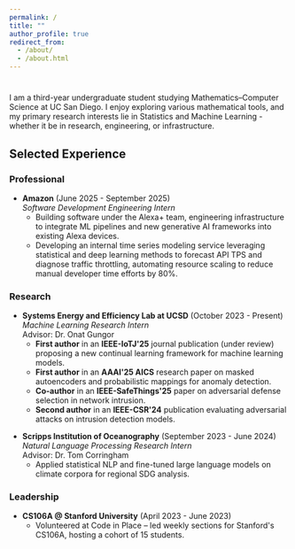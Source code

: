 ```yaml
---
permalink: /
title: ""
author_profile: true
redirect_from: 
  - /about/
  - /about.html
---
```

<h1 id="typed-intro" data-aos="fade-in" style="margin-bottom: 1rem;"></h1>

<div data-aos="fade-up">
I am a third-year undergraduate student studying Mathematics–Computer Science at UC San Diego. I enjoy exploring various mathematical tools, and my primary research interests lie in Statistics and Machine Learning - whether it be in research, engineering, or infrastructure.
</div>

<div data-aos="fade-up">
<h2>Selected Experience</h2>
</div>

<div data-aos="fade-up">
<h3>Professional</h3>
</div>

<div data-aos="zoom-in">
<ul>
  <li><strong>Amazon</strong> (June 2025 - September 2025)<br>
  <em>Software Development Engineering Intern</em>
  <ul>
    <li>Building software under the Alexa+ team, engineering infrastructure to integrate ML pipelines and new generative AI frameworks into existing Alexa devices.</li>
    <li>Developing an internal time series modeling service leveraging statistical and deep learning methods to forecast API TPS and diagnose traffic throttling, automating resource scaling to reduce manual developer time efforts by 80%.</li>
  </ul>
  </li>
</ul>
</div>

<div data-aos="fade-up">
<h3>Research</h3>
</div>

<div data-aos="zoom-in">
<ul>
  <li><strong>Systems Energy and Efficiency Lab at UCSD</strong> (October 2023 - Present)<br>
  <em>Machine Learning Research Intern</em><br>
  Advisor: Dr. Onat Gungor
  <ul>
    <li><strong>First author</strong> in an <strong>IEEE-IoTJ'25</strong> journal publication (under review) proposing a new continual learning framework for machine learning models.</li>
    <li><strong>First author</strong> in an <strong>AAAI'25 AICS</strong> research paper on masked autoencoders and probabilistic mappings for anomaly detection.</li>
    <li><strong>Co-author</strong> in an <strong>IEEE-SafeThings'25</strong> paper on adversarial defense selection in network intrusion.</li>
    <li><strong>Second author</strong> in an <strong>IEEE-CSR'24</strong> publication evaluating adversarial attacks on intrusion detection models.</li>
  </ul>
  </li>
</ul>
</div>

<div data-aos="zoom-in">
<ul>
  <li><strong>Scripps Institution of Oceanography</strong> (September 2023 - June 2024)<br>
  <em>Natural Language Processing Research Intern</em><br>
  Advisor: Dr. Tom Corringham
  <ul>
    <li>Applied statistical NLP and fine-tuned large language models on climate corpora for regional SDG analysis.</li>
  </ul>
  </li>
</ul>
</div>

<div data-aos="fade-up">
<h3>Leadership</h3>
</div>

<div data-aos="zoom-in">
<ul>
  <li><strong>CS106A @ Stanford University</strong> (April 2023 - June 2023)
    <ul>
      <li>Volunteered at Code in Place – led weekly sections for Stanford's CS106A, hosting a cohort of 15 students.</li>
    </ul>
  </li>
</ul>
</div>
